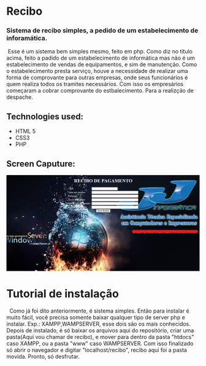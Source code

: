 # Recibo
### Sistema de recibo simples, a pedido de um estabelecimento de inforamática.

&nbsp;Esse é um sistema bem simples mesmo, feito em php. Como diz no título acima, feito a padido de um estabelecimento de informática
mas não é um estabelecimento de vendas de equipamentos, e sim de manutenção. Como o estabelecimento presta serviço, houve a necessidade
de realizar uma forma de comprovante para outras empresas, onde seus funcionários é quem realiza todos os tramites necessários. Com isso 
os empresários começaram a cobrar comprovante do estbalecimento. Para a realizção de despache.

## Technologies used:
<ul>
  <li>HTML 5</li>
  <li>CSS3</li>
  <li>PHP</li>
</ul>

## Screen Caputure:

<div>
  <img src='screencapture/screencapture.png' />
</div>


# Tutorial de instalação

&nbsp; Como já foi dito anteriormente, é sistema simples. Então para instalar é muito fácil, você precisa somente baixar qualquer tipo de server php e instalar. Exp.: XAMPP,WAMPSERVER, esse dois são os mais conhecidos. Depois de instalado, é só baixar os arquivos aqui do repositório, criar uma pasta(Aqui vou chamar de recibo), e mover para dentro da pasta "htdocs" caso XAMPP, ou a pasta "www" caso WAMPSERVER. Com isso finalizado só abrir o navegador e digitar "localhost/recibo", recibo aqui foi a pasta movida. Pronto, só desfrutar.  


